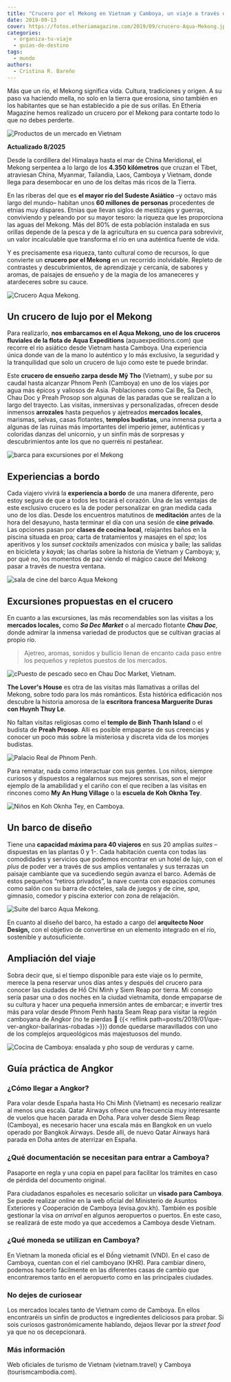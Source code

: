 ```yaml
---
title: "Crucero por el Mekong en Vietnam y Camboya, un viaje a través del río de la vida"
date: 2019-09-13
cover: https://fotos.etheriamagazine.com/2019/09/crucero-Aqua-Mekong.jpg
categories: 
  - organiza-tu-viaje
  - guias-de-destino
tags: 
  - mundo
authors: 
  - Cristina R. Bareño
---
```


Más que un río, el Mekong significa vida. Cultura, tradiciones y origen. A su paso va 
haciendo mella, no solo en la tierra que erosiona, sino también en los habitantes que se 
han establecido a pie de sus orillas. En Etheria Magazine hemos realizado un crucero por 
el Mekong para contarte todo lo que no debes perderte. 

![Productos de un mercado en Vietnam](https://fotos.etheriamagazine.com/2019/09/mercados-crucero-mekong.jpg "Visita al mercado de Sa Dec, en Vietnam, durante el crucero por el Mekong. ©Cristina R. Bareño")

**Actualizado 8/2025** 

Desde la cordillera del Himalaya hasta el mar de China Meridional, el Mekong serpentea a 
lo largo de los **4.350 kilómetros** que cruzan el Tibet, atraviesan China, Myanmar, 
Tailandia, Laos, Camboya y Vietnam, donde llega para desembocar en uno de los deltas más 
ricos de la Tierra. 

En las riberas del que es **el mayor río del Sudeste Asiático** –y octavo más largo del 
mundo– habitan unos **60 millones de personas** procedentes de etnias muy dispares. 
Etnias que llevan siglos de mestizajes y guerras, conviviendo y peleando por su mayor 
tesoro: la riqueza que les proporciona las aguas del Mekong. Más del 80% de esta 
población instalada en sus orillas depende de la pesca y de la agricultura en su cuenca 
para sobrevivir, un valor incalculable que transforma el río en una auténtica fuente de 
vida. 

Y es precisamente esa riqueza, tanto cultural como de recursos, lo que convierte un 
**crucero por el Mekong** en un recorrido inolvidable. Repleto de contrastes y 
descubrimientos, de aprendizaje y cercanía, de sabores y aromas, de paisajes de ensueño 
y de la magia de los amaneceres y atardeceres sobre su cauce. 

![Crucero Aqua Mekong.](https://fotos.etheriamagazine.com/2019/09/crucero-Aqua-Mekong.jpg "Crucero Aqua Mekong.© Crucero Aqua Mekong.")

## Un crucero de lujo por el Mekong

Para realizarlo, **nos embarcamos en el Aqua Mekong, uno de los cruceros fluviales de la 
flota de Aqua Expeditions** (aquaexpeditions.com) que recorre el río asiático desde 
Vietnam hasta Camboya. Una experiencia única donde van de la mano lo auténtico y lo más 
exclusivo, la seguridad y la tranquilidad que solo un crucero de lujo como este te puede 
brindar. 

Este **crucero de ensueño zarpa desde Mỹ Tho** (Vietnam), y sube por su caudal hasta 
alcanzar Phnom Penh (Camboya) en uno de los viajes por agua más épicos y valiosos de 
Asia. Poblaciones como Cai Be, Sa Dech, Chau Doc y Preah Prosop son algunas de las 
paradas que se realizan a lo largo del trayecto. Las visitas, inmersivas y 
personalizadas, ofrecen desde inmensos **arrozales** hasta pequeños y ajetreados 
**mercados locales**, marismas, selvas, casas flotantes, **templos budistas**, una 
inmensa puerta a algunas de las ruinas más importantes del imperio jemer, auténticas y 
coloridas danzas del unicornio, y un sinfín más de sorpresas y descubrimientos ante los 
que no querréis ni pestañear. 

![barca para excursiones por el Mekong](https://fotos.etheriamagazine.com/2019/09/crucero-Aqua-Mekong-Tender.jpg "Con esta embarcación se baja a tierra desde el © Aqua Mekong.")

## Experiencias a bordo

Cada viajero vivirá la **experiencia a bordo** de una manera diferente, pero estoy 
segura de que a todos les tocará el corazón. Una de las ventajas de este exclusivo 
crucero es la de poder personalizar en gran medida cada uno de los días. Desde los 
encuentros matutinos de **meditación** antes de la hora del desayuno, hasta terminar el 
día con una sesión de **cine privado**. Las opciones pasan por **clases de cocina 
local**, relajantes baños en la piscina situada en proa; carta de tratamientos y masajes 
en el _spa_; los aperitivos y los _sunset cocktails_ amenizados con música y baile; las 
salidas en bicicleta y _kayak_; las charlas sobre la historia de Vietnam y Camboya; y, 
por qué no, los momentos de paz viendo el mágico cauce del Mekong pasar a través de 
nuestra ventana. 

![sala de cine del barco Aqua Mekong](https://fotos.etheriamagazine.com/2019/09/Aqua-Mekong-cine.jpg "Cine a bordo del © Aqua Mekong.")

## Excursiones propuestas en el crucero

En cuanto a las excursiones, las más recomendables son las visitas a los **mercados 
locales,** como **_Sa Dec Market_** o al mercado flotante **_Chau Doc_**, donde admirar 
la inmensa variedad de productos que se cultivan gracias al propio río. 

> Ajetreo, aromas, sonidos y bullicio llenan de encanto cada paso entre los pequeños y 
> repletos puestos de los mercados. 

![cPuesto de pescado seco en Chau Doc Market, Vietnam.](https://fotos.etheriamagazine.com/2019/09/mercado-crucero-mekong.jpg "Puesto de pescado seco en Chau Doc Market, Vietnam. ©CRB")

**The Lover's House** es otra de las visitas más llamativas a orillas del Mekong, sobre 
todo para los más románticos. Esta histórica edificación nos descubre la historia 
amorosa de la **escritora francesa Marguerite Duras con Huynh Thuy Le**. 

No faltan visitas religiosas como el **templo de Binh Thanh Island** o el budista de 
**Preah Prosop**. Allí es posible empaparse de sus creencias y conocer un poco más sobre 
la misteriosa y discreta vida de los monjes budistas. 

![Palacio Real de Phnom Penh.](https://fotos.etheriamagazine.com/2019/09/templo-crucero-mekong.jpg "Palacio Real de Phnom Penh. ©CRB")

Para rematar, nada como interactuar con sus gentes. Los niños, siempre curiosos y 
dispuestos a regalarnos sus mejores sonrisas, son el mejor ejemplo de la amabilidad y el 
cariño con el que reciben a las visitas en rincones como **My An Hung Village** o la 
**escuela de Koh Oknha Tey**. 

![Niños en Koh Oknha Tey, en Camboya.](https://fotos.etheriamagazine.com/2019/09/excursiones-crucero-lujo-mekong.jpg "Escala en Koh Oknha Tey, en Camboya. ©CRB")

## Un barco de diseño

Tiene una **capacidad máxima para 40 viajeros** en sus 20 amplias _suites_ –dispuestas 
en las plantas 0 y 1-. Cada habitación cuenta con todas las comodidades y servicios que 
podemos encontrar en un hotel de lujo, con el _plus_ de poder ver a través de sus 
amplios ventanales y sus terrazas un paisaje cambiante que va sucediendo según avanza el 
barco. Además de estos pequeños “retiros privados”, la nave cuenta con espacios comunes 
como salón con su barra de cócteles, sala de juegos y de cine, _spa_, gimnasio, comedor 
y piscina exterior con zona de relajación. 

![Suite del barco Aqua Mekong.](https://fotos.etheriamagazine.com/2019/09/crucero-suite-Aqua-Mekong.jpg "Suite del © Aqua Mekong.")

En cuanto al diseño del barco, ha estado a cargo del **arquitecto Noor Design,** con el 
objetivo de convertirse en un elemento integrado en el río, sostenible y autosuficiente. 

## Ampliación del viaje

Sobra decir que, si el tiempo disponible para este viaje os lo permite, merece la pena 
reservar unos días antes y después del crucero para conocer las ciudades de Hồ Chí Minh 
y Siem Reap por tierra. Mi consejo sería pasar una o dos noches en la ciudad vietnamita, 
donde empaparse de su cultura y hacer una pequeña inmersión antes de embarcar; e 
invertir tres más para volar desde Phnom Penh hasta Seam Reap para visitar la región 
camboyana de Angkor (no te pierdas 📍 {{< reflink 
path=posts/2019/01/que-ver-angkor-bailarinas-robadas >}}) donde quedarse maravillados 
con uno de los complejos arqueológicos más majestuosos del mundo. 

![Cocina de Camboya: ensalada y pho soup de verduras y carne.](https://fotos.etheriamagazine.com/2019/09/cocina-comida-crucero-mekong.jpg "Cocina local a bordo: ensalada y pho soup de verduras y carne. ©CRB")

## Guía práctica de Angkor

### ¿Cómo llegar a Angkor?

Para volar desde España hasta Ho Chi Minh (Vietnam) es necesario realizar al menos una 
escala. Qatar Airways ofrece una frecuencia muy interesante de vuelos que hacen parada 
en Doha. Para volver desde Siem Reap (Camboya), es necesario hacer una escala más en 
Bangkok en un vuelo operado por Bangkok Airways. Desde allí, de nuevo Qatar Airways hará 
parada en Doha antes de aterrizar en España. 

### ¿Qué documentación se necesitan para entrar a Camboya?

Pasaporte en regla y una copia en papel para facilitar los trámites en caso de pérdida 
del documento original. 

Para ciudadanos españoles es necesario solicitar un **visado para Camboya**. Se puede 
realizar _online_ en la web oficial del Ministerio de Asuntos Exteriores y Cooperación 
de Camboya (evisa.gov.kh). También es posible gestionar la visa _on arrival_ en algunos 
aeropuertos o puertos. En este caso, se realizará de este modo ya que accedemos a 
Camboya desde Vietnam. 

### ¿Qué moneda se utilizan en Camboya?

En Vietnam la moneda oficial es el Đồng vietnamit (VND). En el caso de Camboya, cuentan 
con el riel camboyano (KHR). Para cambiar dinero, podemos hacerlo fácilmente en las 
diferentes casas de cambio que encontraremos tanto en el aeropuerto como en las 
principales ciudades. 

### No dejes de curiosear

Los mercados locales tanto de Vietnam como de Camboya. En ellos encontraréis un sinfín 
de productos e ingredientes deliciosos para probar. Si sois curiosos gastronómicamente 
hablando, dejaos llevar por la _street food_ ya que no os decepcionará. 

### Más información

Web oficiales de turismo de Vietnam (vietnam.travel) y Camboya (tourismcambodia.com).
